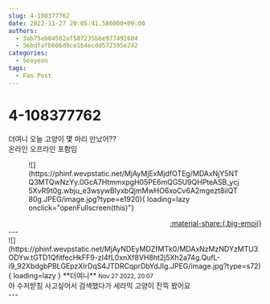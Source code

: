 ```yaml
---
slug: 4-108377762
date: 2022-11-27 20:05:41.586000+09:00
authors:
  - 3ab75eb04502af507235bbe977492604
  - 56bdfafb606d9ce1b4ecdd572595e242
categories:
  - Seoyeon
tags:
  - Fan Post
---
```


# 4-108377762

<div class="post-container" markdown="1">
<div class="content-container md-sidebar__scrollwrap" markdown="1">

더여니 오늘 고양이 몇 마리 만났어??<br>온라인 오프라인 포함임
<figure markdown="1">
![](https://phinf.wevpstatic.net/MjAyMjExMjdfOTEg/MDAxNjY5NTQ3MTQwNzYy.0GcA7HtmmxpgH05PE6mQG5U9QHPteASB_ycj5XvR9t0g.wbju_e3wsywBIyxbQjmMwHO6xoCv6A2mgezt8ilQT80g.JPEG/image.jpg?type=e1920){ loading=lazy onclick="openFullscreen(this)"}
</figure>


</div>
</div>

<div style="text-align: right;" markdown="1">
<a href="https://weverse.io/fromis9/fanpost/4-108377762" style="text-align: right;">:material-share:{.big-emoji}</a>
</div>
---

<div class="comments-container md-sidebar__scrollwrap" markdown="1">
<div class="comment" markdown="1">
<div class='id-container' markdown="1">
![](https://phinf.wevpstatic.net/MjAyNDEyMDZfMTk0/MDAxNzMzNDYzMTU3ODYw.tGTD1QfitfecHkFF9-zI4fL0xnXf8VH8ht2j5Xh2a74g.QufL-i9_92XbdgbPBLGEpzXIrDqS4JTDRCqprDbYdJIg.JPEG/image.jpg?type=s72){ loading=lazy }
**<span class="artist">더여니</span>** <small>Nov 27 2022, 20:07</small><br>
</div>
<div class='comment-body' markdown="1">
아 수저받침 사고싶어서 검색했다가 세라믹 고양이 잔뜩 봤어요
</div>
</div>
</div>
---
